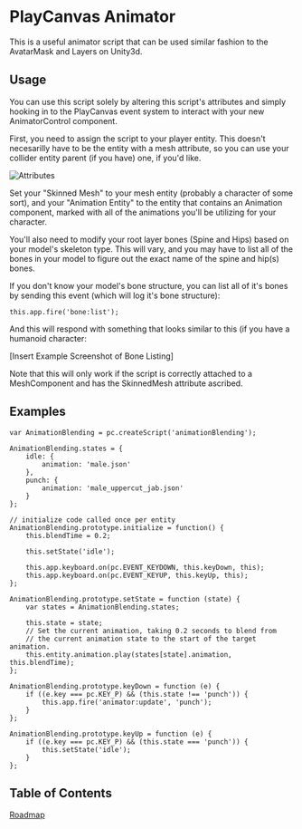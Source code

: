 # PlayCanvas Animator

This is a useful animator script that can be used similar fashion to the AvatarMask and Layers on Unity3d. 

## Usage

You can use this script solely by altering this script's attributes and simply hooking in to the PlayCanvas event system to interact with your new AnimatorControl component.

First, you need to assign the script to your player entity. This doesn't necesarilly have to be the entity with a mesh attribute, so you can use your collider entity parent (if you have) one, if you'd like.

![Attributes](https://i.imgur.com/RgXYRJh.png)

Set your "Skinned Mesh" to your mesh entity (probably a character of some sort), and your "Animation Entity" to the entity that contains an Animation component, marked with all of the animations you'll be utilizing for your character.

You'll also need to modify your root layer bones (Spine and Hips) based on your model's skeleton type. This will vary, and you may have to list all of the bones in your model to figure out the exact name of the spine and hip(s) bones.

If you don't know your model's bone structure, you can list all of it's bones by sending this event (which will log it's bone structure):

```
this.app.fire('bone:list');
```

And this will respond with something that looks similar to this (if you have a humanoid character:

[Insert Example Screenshot of Bone Listing]

Note that this will only work if the script is correctly attached to a MeshComponent and has the SkinnedMesh attribute ascribed.

## Examples

```
var AnimationBlending = pc.createScript('animationBlending');

AnimationBlending.states = {
    idle: {
        animation: 'male.json'
    },
    punch: {
        animation: 'male_uppercut_jab.json'
    }
};

// initialize code called once per entity
AnimationBlending.prototype.initialize = function() {
    this.blendTime = 0.2;

    this.setState('idle');

    this.app.keyboard.on(pc.EVENT_KEYDOWN, this.keyDown, this);
    this.app.keyboard.on(pc.EVENT_KEYUP, this.keyUp, this);
};

AnimationBlending.prototype.setState = function (state) {
    var states = AnimationBlending.states;

    this.state = state;
    // Set the current animation, taking 0.2 seconds to blend from
    // the current animation state to the start of the target animation.
    this.entity.animation.play(states[state].animation, this.blendTime);
};

AnimationBlending.prototype.keyDown = function (e) {
    if ((e.key === pc.KEY_P) && (this.state !== 'punch')) {
        this.app.fire('animator:update', 'punch');
    }
};

AnimationBlending.prototype.keyUp = function (e) {
    if ((e.key === pc.KEY_P) && (this.state === 'punch')) {
        this.setState('idle');
    }
};
```
## Table of Contents
[Roadmap](https://github.com/yhydra/playcanvas-animator/dev/production/ROADMAP.md)

